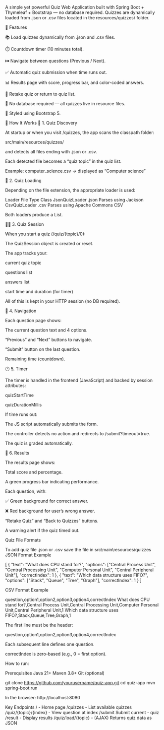 A simple yet powerful Quiz Web Application built with Spring Boot + Thymeleaf + Bootstrap — no database required.
Quizzes are dynamically loaded from .json or .csv files located in the resources/quizzes/ folder.

🚀 Features

📚 Load quizzes dynamically from .json and .csv files.

⏱️ Countdown timer (10 minutes total).

⏮️ Navigate between questions (Previous / Next).

✅ Automatic quiz submission when time runs out.

📊 Results page with score, progress bar, and color-coded answers.

🔁 Retake quiz or return to quiz list.

💾 No database required — all quizzes live in resource files.

🎨 Styled using Bootstrap 5.

🧩 How It Works
🧠 1. Quiz Discovery

At startup or when you visit /quizzes,
the app scans the classpath folder:

src/main/resources/quizzes/


and detects all files ending with .json or .csv.

Each detected file becomes a “quiz topic” in the quiz list.

Example:
computer_science.csv → displayed as “Computer science”

🧮 2. Quiz Loading

Depending on the file extension, the appropriate loader is used:

Loader	File Type	Class
JsonQuizLoader	.json	Parses using Jackson
CsvQuizLoader	.csv	Parses using Apache Commons CSV

Both loaders produce a List<Question>.

🧑‍🏫 3. Quiz Session

When you start a quiz (/quiz/{topic}/0):

The QuizSession object is created or reset.

The app tracks your:

current quiz topic

questions list

answers list

start time and duration (for timer)

All of this is kept in your HTTP session (no DB required).

🧭 4. Navigation

Each question page shows:

The current question text and 4 options.

“Previous” and “Next” buttons to navigate.

“Submit” button on the last question.

Remaining time (countdown).

🕒 5. Timer

The timer is handled in the frontend (JavaScript) and backed by session attributes:

quizStartTime

quizDurationMillis

If time runs out:

The JS script automatically submits the form.

The controller detects no action and redirects to /submit?timeout=true.

The quiz is graded automatically.

🧾 6. Results

The results page shows:

Total score and percentage.

A green progress bar indicating performance.

Each question, with:

✅ Green background for correct answer.

❌ Red background for user’s wrong answer.

“Retake Quiz” and “Back to Quizzes” buttons.

A warning alert if the quiz timed out.

Quiz File Formats

To add quiz file .json or .csv save the file in src\main\resources\quizzes
JSON Format Example

[
  {
    "text": "What does CPU stand for?",
    "options": ["Central Process Unit", "Central Processing Unit", "Computer Personal Unit", "Central Peripheral Unit"],
    "correctIndex": 1
  },
  {
    "text": "Which data structure uses FIFO?",
    "options": ["Stack", "Queue", "Tree", "Graph"],
    "correctIndex": 1
  }
]

CSV Format Example

question,option1,option2,option3,option4,correctIndex
What does CPU stand for?,Central Process Unit,Central Processing Unit,Computer Personal Unit,Central Peripheral Unit,1
Which data structure uses FIFO?,Stack,Queue,Tree,Graph,1


The first line must be the header:

question,option1,option2,option3,option4,correctIndex


Each subsequent line defines one question.

correctIndex is zero-based (e.g., 0 = first option).

How to run:

Prerequisites
Java 21+
Maven 3.8+
Git (optional)

git clone https://github.com/yourusername/quiz-app.git
cd quiz-app
mvn spring-boot:run

In the browser:
http://localhost:8080

Key Endpoints
/	-                      Home page
/quizzes -      	       List available quizzes
/quiz/{topic}/{index} -  View question at index
/submit	Submit current - quiz
/result -	               Display results
/quiz/load/{topic} -	   (AJAX) Returns quiz data as JSON

